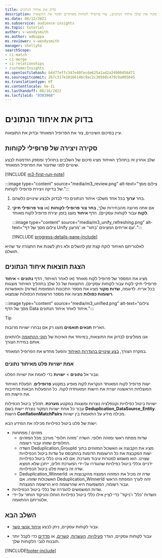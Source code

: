 ```yaml
---
title: בדוק את איחוד הנתונים
description: סקור את שלבי איחוד הנתונים, צור פרופילי לקוחות מאוחדים וסקור את התוצאות
ms.date: 08/12/2022
ms.subservice: audience-insights
ms.topic: tutorial
author: v-wendysmith
ms.author: adkuppa
ms.reviewer: v-wendysmith
manager: shellyha
searchScope:
- ci-match
- ci-merge
- ci-relationships
- customerInsights
ms.openlocfilehash: b4d77effc347e40fecde625a1a42a24900456471
ms.sourcegitcommit: 267c317e10166146c9ac2c30560c479c9a005845
ms.translationtype: HT
ms.contentlocale: he-IL
ms.lasthandoff: 08/16/2022
ms.locfileid: "9303968"
---
```

# <a name="review-data-unification"></a>בדוק את איחוד הנתונים

עיין בסיכום השינויים, צור את הפרופיל המאוחד ובדוק את התוצאות.

## <a name="review-and-create-customer-profiles"></a>סקירה ויצירה של פרופילי לקוחות

שלב אחרון זה בתהליך האיחוד מציג סיכום של השלבים בתהליך ומספק הזדמנות לבצע שינויים לפני שתיצור את הפרופיל המאוחד.

[!INCLUDE [m3-first-run-note](includes/m3-first-run-note.md)]

:::image type="content" source="media/m3_review.png" alt-text="צילום מסך של בדיקה ויצירת פרופילי לקוחות.":::

1. בחר **ערוך** בכל אחד משלבי איחוד הנתונים כדי לבדוק ולבצע שינויים כלשהם.

1. אם אתה מרוצה מהבחירות שלך, **בחר צור פרופילי לקוחות** (או **צור פרופילי תיקי לקוח** עבור לקוחות עסקיים). הדף **איחוד** מוצג בזמן יצירת פרופיל לקוח מאוחד.

   :::image type="content" source="media/m3_unify_refreshing.png" alt-text="צילום מסך של דף Unify עם אריחים המציגים 'בתור' או 'מרענן'.":::

   [!INCLUDE [progress-details-pane-include](includes/progress-details-pane.md)]

לאלגוריתם האיחוד לוקח קצת זמן להשלים ולא ניתן לשנות את התצורה עד שהיא תושלם.

## <a name="view-the-results-of-data-unification"></a>הצגת תוצאות איחוד הנתונים

לאחר האיחוד, הדף **נתונים** > **איחוד‎** מציג את המספר של פרופיל לקוח מאוחד (או פרופילי תיקי לקוח עבור לקוחות עסקיים). התוצאות של כל שלב בתהליך האיחוד מוצגות בכל אריח. לדוגמה, **שדות מקור** מציג את מספר התכונות הממופות (שדות) והאפשרות **רשומות כפולות** מציגה את מספר הרשומות הכפולות שנמצאו.

:::image type="content" source="media/m3_unified.png" alt-text="צילום מסך של הדף Data איחוד לאחר איחוד הנתונים.":::

> [!TIP]
> האריח **תנאים תואמים** מוצג רק אם נבחרו ישויות מרובות.

אנו ממליצים לבדוק את התוצאות, במיוחד את האיכות של [חוקי ההתאמה](data-unification-update.md#manage-match-rules) ולהתאים אותם במידת הצורך.

במקרה הצורך, [בצע שינויים בהגדרות האיחוד](data-unification-update.md) והפעל מחדש את הפרופיל המאוחד.

### <a name="verify-output-entities-from-data-unification"></a>אמת ישויות פלט מאיחוד נתונים

עבור אל **נתונים** > **ישויות** כדי לאמת את ישויות הפלט.

ישות פרופיל לקוח המאוחד הנקראת *לקוח* מופיע במקטע **פרופילים**. הפעלת האיחוד המוצלחת הראשונה יוצרת את הישות המאוחדת *לקוח*. כל ההפעלות הבאות מרחיבות את הישות הזו.

ישויות ביטול כפילויות וקונפלציה נוצרות ומוצגות במקטע **מערכת**. תהליך ביטול הכפילות עבור כל אחת ישויות המקור נוצרת יישות בשם **Deduplication_DataSource_Entity**. הישות **ConflationMatchPairs** מכילה מידע על התאמות בין ישויות.

ישות של פלט ביטול כפילויות מכילה את המידע הבא:
- מזהים / מפתחות
  - שדות מפתח ראשי ומזהה חלופי. השדה 'מזהה חלופי' מורכב מכל המזהים החלופיים שזוהו עבור רשומה.
  - השדה Deduplication_GroupId מציג את הקבוצה או האשכול המזוהים בתוך ישות המקבצת את כל הרשומות הדומות בהתבסס על שדות ביטול הכפילויות שצוינו. הוא משמש למטרות עיבוד מערכת. אם לא צוינו כללי ביטול כפילויות ידניים וכללי ביטול כפילויות שהוגדרו על-ידי המערכת חלים, ייתכן שלא תמצא שדה זה בישות פלט ביטול הכפילויות.
  - Deduplication_WinnerId: שדה זה מכיל את המזהה המנצח מהקבוצות או האשכולות שזוהו. אם Deduplication_WinnerId זהה לערך המפתח הראשי עבור רשומה, המשמעות היא שהרשומה היא הרשומה המנצחת.
- שדות המשמשים להגדרה של כללי ביטול הכפילויות.
- השדות 'כלל' ו'ניקוד' כדי לציין אילו כללי ביטול כפילויות הוחלו והניקוד הוחזר על-ידי אלגוריתם ההתאמה.

## <a name="next-step"></a>השלב הבא

- עבור לקוחות עסקיים, ניתן לבצע [איחוד אנשי קשר](data-unification-contacts.md).

- עבור לקוחות עסקיים, הגדר [פעילויות](activities.md), [העשרות](enrichment-hub.md), [קשרים](relationships.md), או [מדדים](measures.md) כדי לקבל יותר תובנות לגבי הלקוחות שלך.

[!INCLUDE[footer-include](includes/footer-banner.md)]
